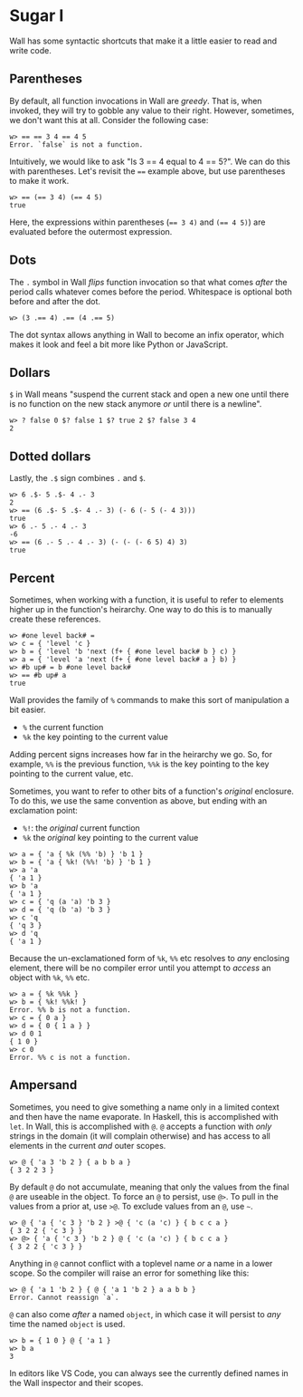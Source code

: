 # Sugar I

 Wall has some syntactic shortcuts that make it a little easier to read and write code.


## Parentheses

By default, all function invocations in Wall are *greedy*.  That is, when invoked, they will try to gobble any value to their right. However, sometimes, we don't want this at all.  Consider the following case:

```
w> == == 3 4 == 4 5
Error. `false` is not a function.
```

Intuitively, we would like to ask "Is 3 == 4 equal to 4 == 5?".  We can do this with parentheses.  Let's revisit the `==` example above, but use parentheses to make it work.

```
w> == (== 3 4) (== 4 5)
true
```

Here, the expressions within parentheses (`== 3 4)` and `(== 4 5)`) are evaluated before the outermost expression.


## Dots

The `.` symbol in Wall *flips* function invocation so that what comes *after* the period calls whatever comes before the period.  Whitespace is optional both before and after the dot.

```
w> (3 .== 4) .== (4 .== 5)
```

The dot syntax allows anything in Wall to become an infix operator, which makes it look and feel a bit more like Python or JavaScript.

## Dollars

`$` in Wall means "suspend the current stack and open a new one until there is no function on the new stack anymore *or* until there is a newline".

```
w> ? false 0 $? false 1 $? true 2 $? false 3 4
2
```

## Dotted dollars

Lastly, the `.$` sign combines `.` and `$`.

```
w> 6 .$- 5 .$- 4 .- 3
2
w> == (6 .$- 5 .$- 4 .- 3) (- 6 (- 5 (- 4 3)))
true
w> 6 .- 5 .- 4 .- 3
-6
w> == (6 .- 5 .- 4 .- 3) (- (- (- 6 5) 4) 3)
true
```

## Percent

Sometimes, when working with a function, it is useful to refer to elements higher up in the function's heirarchy.  One way to do this is to manually create these references.

```
w> #one level back# =
w> c = { 'level 'c }
w> b = { 'level 'b 'next (f+ { #one level back# b } c) }
w> a = { 'level 'a 'next (f+ { #one level back# a } b) }
w> #b up# = b #one level back#
w> == #b up# a
true
```

Wall provides the family of `%` commands to make this sort of manipulation a bit easier.

- `%` the current function
- `%k` the key pointing to the current value

Adding percent signs increases how far in the heirarchy we go.  So, for example, `%%` is the previous function, `%%k` is the key pointing to the key pointing to the current value, etc.

Sometimes, you want to refer to other bits of a function's *original* enclosure.  To do this, we use the same convention as above, but ending with an exclamation point:

- `%!`: the *original* current function
- `%k` the *original* key pointing to the current value

```
w> a = { 'a { %k (%% 'b) } 'b 1 }
w> b = { 'a { %k! (%%! 'b) } 'b 1 }
w> a 'a
{ 'a 1 }
w> b 'a
{ 'a 1 }
w> c = { 'q (a 'a) 'b 3 }
w> d = { 'q (b 'a) 'b 3 }
w> c 'q
{ 'q 3 }
w> d 'q
{ 'a 1 }
```

Because the un-exclamationed form of `%k`, `%%` etc resolves to *any* enclosing element, there will be no compiler error until you attempt to *access* an object with `%k`, `%%` etc.

```
w> a = { %k %%k }
w> b = { %k! %%k! }
Error. %% b is not a function.
w> c = { 0 a }
w> d = { 0 { 1 a } }
w> d 0 1
{ 1 0 }
w> c 0
Error. %% c is not a function. 
```

## Ampersand

Sometimes, you need to give something a name only in a limited context and then have the name evaporate.  In Haskell, this is accomplished with `let`.  In Wall, this is accomplished with `@`.  `@` accepts a function with *only* strings in the domain (it will complain otherwise) and has access to all elements in the current *and* outer scopes.


```
w> @ { 'a 3 'b 2 } { a b b a }
{ 3 2 2 3 }
```

By default `@` do not accumulate, meaning that only the values from the final `@` are useable in the object.  To force an `@` to persist, use `@>`.  To pull in the values from a prior at, use `>@`.  To exclude values from an `@`, use `~`.

```
w> @ { 'a { 'c 3 } 'b 2 } >@ { 'c (a 'c) } { b c c a }
{ 3 2 2 { 'c 3 } }
w> @> { 'a { 'c 3 } 'b 2 } @ { 'c (a 'c) } { b c c a }
{ 3 2 2 { 'c 3 } }
```

Anything in `@` cannot conflict with a toplevel name *or* a name in a lower scope.  So the compiler will raise an error for something like this:

```
w> @ { 'a 1 'b 2 } { @ { 'a 1 'b 2 } a a b b }
Error. Cannot reassign `a`.
```

`@` can also come *after* a named `object`, in which case it will persist to *any* time the named `object` is used.

```
w> b = { 1 0 } @ { 'a 1 }
w> b a
3
```

In editors like VS Code, you can always see the currently defined names in the Wall inspector and their scopes.

